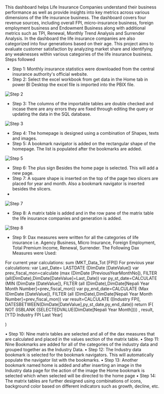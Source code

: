 This dashboard helps Life Insurance Companies understand their business performance as well as provide insights into key metrics across various dimensions of the life insurance business. The dashboard covers four revenue sources, including overall FPI, micro-insurance business, foreign employment business and Endowment Business along with additional metrics such as TPI, Renewal, Monthly Trend Analysis and Surrender Analysis. In the dashboard the life insurance companies are also categorized into four generations based on their age.
This project aims to evaluate customer satisfaction by analyzing market share and identifying any weaknesses within various categories of the life insurance business.
Steps followed
-	Step 1: Monthly insurance statistics were downloaded from the central insurance authority's official website.
-	Step 2: Select the excel workbook from get data in the Home tab in power BI Desktop the excel file is imported into the PBIX file.
  

![Step 2](https://github.com/samipdk/AnalyticsDashboard/assets/137905918/375e5f35-4521-4ea5-98b9-2b98baed0aba)

-	Step 3: The columns of the importable tables are double checked and incase there are any errors they are fixed through editing the query or updating the data in the SQL database.

![Step 3](https://github.com/samipdk/AnalyticsDashboard/assets/137905918/8366de64-ae9b-4978-b57d-749038824dad)
-	Step 4: The homepage is designed using a combination of Shapes, texts and images.
-	Step 5: A bookmark navigator is added on the rectangular shape of the  homepage. The list is populated after the bookmarks are added.
  
![Step 5](https://github.com/samipdk/AnalyticsDashboard/assets/137905918/17f370fb-7c4f-4196-9517-d552e0604898)  
-	Step 6: The plus sign Besides the home page is selected. This will add a new page.
-	Step 7: A square shape is inserted on the top of the page two slicers are placed for year and month. Also a bookmark navigator is inserted besides the slicers.
-	
![Step 7](https://github.com/samipdk/AnalyticsDashboard/assets/137905918/0529e186-9164-41c2-99cd-5d36e8fbb6fb)
-	Step 8: A matrix table is added and in the row pane of the matrix table the life insurance companies and generation is added.
  
![Step 8](https://github.com/samipdk/AnalyticsDashboard/assets/137905918/eab93708-ffd4-45c4-aa25-f18ffde7155b)
-	Step 9: Dax measures were written for all the categories of life insurance i.e. Agency Business, Micro Insurance, Foreign Employment, Total Premium Income, Renewal, Surrender.
The Following Dax Measures were Used:

For current year calculations: 
sum (MKT_Data_Tot [FPI])
For previous year calculations: 
var Last_Date= LASTDATE (DimDate [DateValue])
var prev_fiscal_mon=calculate (max (DimDate [PreviousYearMonthNo]), FILTER (all(DimDate),DimDate[DateValue]=Last_Date))
var py_st_date=CALCULATE (MIN (DimDate [DateValue]), FILTER (all (DimDate),DimDate[Nepali Year Month Number]=prev_fiscal_mon))
var py_end_date=CALCULATE (Max (DimDate [DateValue]), FILTER (all (DimDate),DimDate[Nepali Year Month Number]=prev_fiscal_mon))
var result=CALCULATE ([Industry FPI], DATESBETWEEN(DimDate[DateValue],py_st_date,py_end_date))
return 
IF(
    NOT (ISBLANK (SELECTEDVALUE(DimDate[Nepali Year Month])))
    , result, [YTD Industry FPI Last Year]

)


•	Step 10: Nine matrix tables are selected and all of the dax measures that are calculated and placed in the values section of the matrix table.
•	Step 11: Nine Bookmarks are added for all of the categories of the industry data and grouped together as the Industry Data.
•	Step 12: The Industry data bookmark is selected for the bookmark navigators. This will automatically populate the navigator list with the bookmarks.
•	Step 13: Another bookmark named home is added and after inserting an image in the Industry data page for the action of the image the Home bookmark is selected which when selected will be directed to the home page
•	Step 14: The matrix tables are further designed using combinations of icons, background color based on different indicators such as growth, decline, etc.

